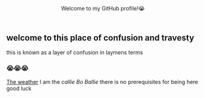 <header>
Welcome to my GitHub profile!😭
</header>

## welcome to this place of confusion and travesty
this is known as a layer of confusion 
in laymens terms
### 😭😭😭

[The weather](https://www.bing.com/search?pglt=2081&q=weather&cvid=bd96c9b48eec4ad09653825432e58e21&aqs=edge.0.0l2j46j0j46l3j0l2.4543j0j1&FORM=ANNTA1&PC=U531)
 I am the *callie Bo Ballie* there is no prerequisites for being here good luck
